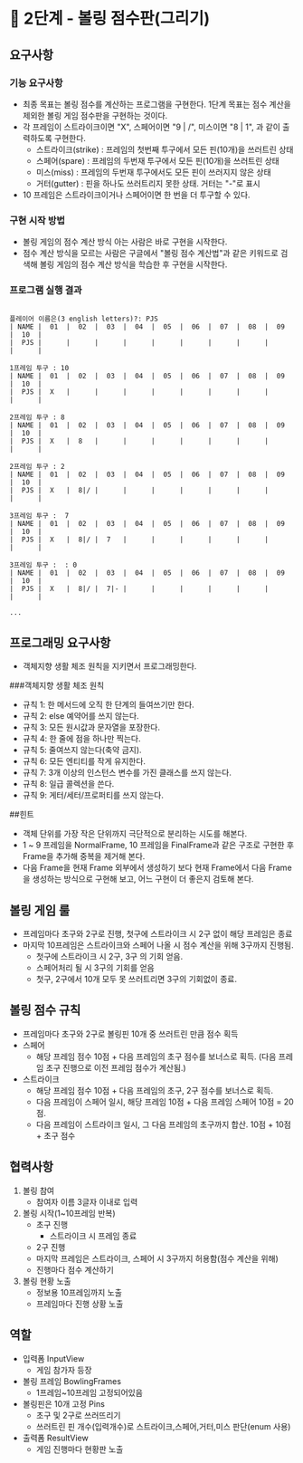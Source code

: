 # 🚀 2단계 - 볼링 점수판(그리기)
## 요구사항
### 기능 요구사항
- 최종 목표는 볼링 점수를 계산하는 프로그램을 구현한다. 1단계 목표는 점수 계산을 제외한 볼링 게임 점수판을 구현하는 것이다.
- 각 프레임이 스트라이크이면 "X", 스페어이면 "9 | /", 미스이면 "8 | 1", 과 같이 출력하도록 구현한다.
  - 스트라이크(strike) : 프레임의 첫번째 투구에서 모든 핀(10개)을 쓰러트린 상태
  - 스페어(spare) : 프레임의 두번재 투구에서 모든 핀(10개)을 쓰러트린 상태
  - 미스(miss) : 프레임의 두번재 투구에서도 모든 핀이 쓰러지지 않은 상태
  - 거터(gutter) : 핀을 하나도 쓰러트리지 못한 상태. 거터는 "-"로 표시
- 10 프레임은 스트라이크이거나 스페어이면 한 번을 더 투구할 수 있다.

### 구현 시작 방법
- 볼링 게임의 점수 계산 방식 아는 사람은 바로 구현을 시작한다.
- 점수 계산 방식을 모르는 사람은 구글에서 "볼링 점수 계산법"과 같은 키워드로 검색해 볼링 게임의 점수 계산 방식을 학습한 후 구현을 시작한다.


### 프로그램 실행 결과
<pre><code>
플레이어 이름은(3 english letters)?: PJS
| NAME |  01  |  02  |  03  |  04  |  05  |  06  |  07  |  08  |  09  |  10  |
|  PJS |      |      |      |      |      |      |      |      |      |      |

1프레임 투구 : 10
| NAME |  01  |  02  |  03  |  04  |  05  |  06  |  07  |  08  |  09  |  10  |
|  PJS |  X   |      |      |      |      |      |      |      |      |      |

2프레임 투구 : 8
| NAME |  01  |  02  |  03  |  04  |  05  |  06  |  07  |  08  |  09  |  10  |
|  PJS |  X   |  8   |      |      |      |      |      |      |      |      |

2프레임 투구 : 2
| NAME |  01  |  02  |  03  |  04  |  05  |  06  |  07  |  08  |  09  |  10  |
|  PJS |  X   |  8|/ |      |      |      |      |      |      |      |      |

3프레임 투구 :  7
| NAME |  01  |  02  |  03  |  04  |  05  |  06  |  07  |  08  |  09  |  10  |
|  PJS |  X   |  8|/ |  7   |      |      |      |      |      |      |      |

3프레임 투구 :  : 0
| NAME |  01  |  02  |  03  |  04  |  05  |  06  |  07  |  08  |  09  |  10  |
|  PJS |  X   |  8|/ |  7|- |      |      |      |      |      |      |      |

...
</code></pre>

## 프로그래밍 요구사항
- 객체지향 생활 체조 원칙을 지키면서 프로그래밍한다.

###객체지향 생활 체조 원칙
- 규칙 1: 한 메서드에 오직 한 단계의 들여쓰기만 한다.
- 규칙 2: else 예약어를 쓰지 않는다.
- 규칙 3: 모든 원시값과 문자열을 포장한다.
- 규칙 4: 한 줄에 점을 하나만 찍는다.
- 규칙 5: 줄여쓰지 않는다(축약 금지).
- 규칙 6: 모든 엔티티를 작게 유지한다.
- 규칙 7: 3개 이상의 인스턴스 변수를 가진 클래스를 쓰지 않는다.
- 규칙 8: 일급 콜렉션을 쓴다.
- 규칙 9: 게터/세터/프로퍼티를 쓰지 않는다.

##힌트
- 객체 단위를 가장 작은 단위까지 극단적으로 분리하는 시도를 해본다.
- 1 ~ 9 프레임을 NormalFrame, 10 프레임을 FinalFrame과 같은 구조로 구현한 후 Frame을 추가해 중복을 제거해 본다.
- 다음 Frame을 현재 Frame 외부에서 생성하기 보다 현재 Frame에서 다음 Frame을 생성하는 방식으로 구현해 보고, 어느 구현이 더 좋은지 검토해 본다.


## 볼링 게임 룰
- 프레임마다 초구와 2구로 진행, 첫구에 스트라이크 시 2구 없이 해당 프레임은 종료
- 마지막 10프레임은 스트라이크와 스페어 나올 시 점수 계산을 위해 3구까지 진행됨.
   - 첫구에 스트라이크 시 2구, 3구 의 기회 얻음.
   - 스페어처리 될 시 3구의 기회를 얻음
   - 첫구, 2구에서 10개 모두 못 쓰러트리면 3구의 기회없이 종료.


## 볼링 점수 규칙
- 프레임마다 초구와 2구로 볼링핀 10개 중 쓰러트린 만큼 점수 획득
- 스페어
   - 해당 프레임 점수 10점 + 다음 프레임의 초구 점수를 보너스로 획득. (다음 프레임 초구 진행으로 이전 프레임 점수가 계산됨.)
- 스트라이크 
   - 해당 프레임 점수 10점 + 다음 프레임의 초구, 2구 점수를 보너스로 획득.
   - 다음 프레임이 스페어 일시, 해당 프레임 10점 + 다음 프레임 스페어 10점 = 20점.
   - 다음 프레임이 스트라이크 일시, 그 다음 프레임의 초구까지 합산. 10점 + 10점 + 초구 점수


## 협력사항
1. 볼링 참여
   - 참여자 이름 3글자 이내로 입력
2. 볼링 시작(1~10프레임 반복)
   - 초구 진행
     - 스트라이크 시 프레임 종료
   - 2구 진행
   - 마지막 프레임은 스트라이크, 스페어 시 3구까지 허용함(점수 계산을 위해)
   - 진행마다 점수 계산하기
3. 볼링 현황 노출
    - 정보용 10프레임까지 노출
    - 프레임마다 진행 상황 노출

## 역할
- 입력폼 InputView
   - 게임 참가자 등장
- 볼링 프레임 BowlingFrames
   - 1프레임~10프레임 고정되어있음
- 볼링핀은 10개 고정 Pins
   - 초구 및 2구로 쓰러뜨리기
   - 쓰러트린 핀 개수(입력개수)로 스트라이크,스페어,거터,미스 판단(enum 사용)
- 출력폼 ResultView
   - 게임 진행마다 현황판 노출